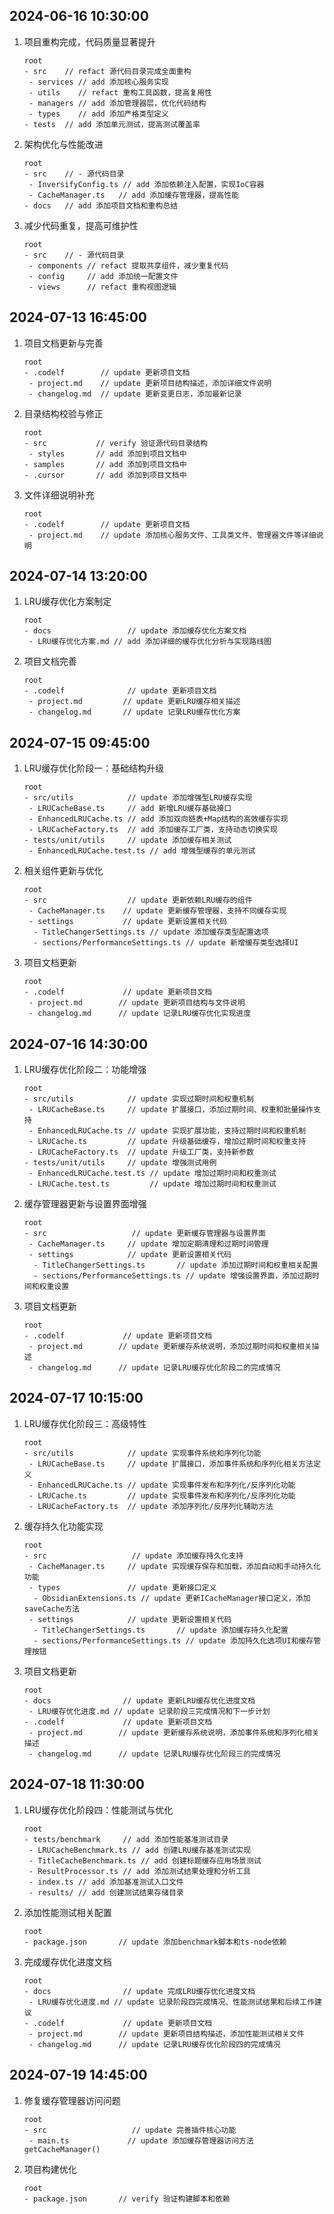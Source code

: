 ## 2024-06-16 10:30:00

1. 项目重构完成，代码质量显著提升
   ```
   root
   - src    // refact 源代码目录完成全面重构
    - services // add 添加核心服务实现
    - utils    // refact 重构工具函数，提高复用性
    - managers // add 添加管理器层，优化代码结构
    - types    // add 添加严格类型定义
   - tests  // add 添加单元测试，提高测试覆盖率
   ```

2. 架构优化与性能改进
   ```
   root
   - src    // - 源代码目录  
    - InversifyConfig.ts // add 添加依赖注入配置，实现IoC容器
    - CacheManager.ts   // add 添加缓存管理器，提高性能
   - docs   // add 添加项目文档和重构总结
   ```

3. 减少代码重复，提高可维护性
   ```
   root
   - src    // - 源代码目录
    - components // refact 提取共享组件，减少重复代码
    - config     // add 添加统一配置文件
    - views      // refact 重构视图逻辑
   ```

## 2024-07-13 16:45:00

1. 项目文档更新与完善
   ```
   root
   - .codelf        // update 更新项目文档
    - project.md    // update 更新项目结构描述，添加详细文件说明
    - changelog.md  // update 更新变更日志，添加最新记录
   ```

2. 目录结构校验与修正
   ```
   root
   - src           // verify 验证源代码目录结构
    - styles       // add 添加到项目文档中
   - samples       // add 添加到项目文档中
   - .cursor       // add 添加到项目文档中
   ```

3. 文件详细说明补充
   ```
   root
   - .codelf        // update 更新项目文档
    - project.md    // update 添加核心服务文件、工具类文件、管理器文件等详细说明
   ```

## 2024-07-14 13:20:00

1. LRU缓存优化方案制定
   ```
   root
   - docs                 // update 添加缓存优化方案文档
    - LRU缓存优化方案.md // add 添加详细的缓存优化分析与实现路线图
   ```

2. 项目文档完善
   ```
   root
   - .codelf              // update 更新项目文档
    - project.md         // update 更新LRU缓存相关描述
    - changelog.md       // update 记录LRU缓存优化方案
   ```

## 2024-07-15 09:45:00

1. LRU缓存优化阶段一：基础结构升级
   ```
   root
   - src/utils            // update 添加增强型LRU缓存实现
    - LRUCacheBase.ts     // add 新增LRU缓存基础接口
    - EnhancedLRUCache.ts // add 添加双向链表+Map结构的高效缓存实现
    - LRUCacheFactory.ts  // add 添加缓存工厂类，支持动态切换实现
   - tests/unit/utils     // update 添加缓存相关测试
    - EnhancedLRUCache.test.ts // add 增强型缓存的单元测试
   ```

2. 相关组件更新与优化
   ```
   root
   - src                  // update 更新依赖LRU缓存的组件
    - CacheManager.ts    // update 更新缓存管理器，支持不同缓存实现
    - settings           // update 更新设置相关代码
     - TitleChangerSettings.ts // update 添加缓存类型配置选项
     - sections/PerformanceSettings.ts // update 新增缓存类型选择UI
   ```

3. 项目文档更新
   ```
   root
   - .codelf             // update 更新项目文档
    - project.md        // update 更新项目结构与文件说明
    - changelog.md      // update 记录LRU缓存优化实现进度
   ```

## 2024-07-16 14:30:00

1. LRU缓存优化阶段二：功能增强
   ```
   root
   - src/utils            // update 实现过期时间和权重机制
    - LRUCacheBase.ts     // update 扩展接口，添加过期时间、权重和批量操作支持
    - EnhancedLRUCache.ts // update 实现扩展功能，支持过期时间和权重机制
    - LRUCache.ts         // update 升级基础缓存，增加过期时间和权重支持
    - LRUCacheFactory.ts  // update 升级工厂类，支持新参数
   - tests/unit/utils     // update 增强测试用例
    - EnhancedLRUCache.test.ts // update 增加过期时间和权重测试
    - LRUCache.test.ts         // update 增加过期时间和权重测试
   ```

2. 缓存管理器更新与设置界面增强
   ```
   root
   - src                   // update 更新缓存管理器与设置界面
    - CacheManager.ts     // update 增加定期清理和过期时间管理
    - settings            // update 更新设置相关代码
     - TitleChangerSettings.ts       // update 添加过期时间和权重相关配置
     - sections/PerformanceSettings.ts // update 增强设置界面，添加过期时间和权重设置
   ```

3. 项目文档更新
   ```
   root
   - .codelf             // update 更新项目文档
    - project.md        // update 更新缓存系统说明，添加过期时间和权重相关描述
    - changelog.md      // update 记录LRU缓存优化阶段二的完成情况
   ```

## 2024-07-17 10:15:00

1. LRU缓存优化阶段三：高级特性
   ```
   root
   - src/utils            // update 实现事件系统和序列化功能
    - LRUCacheBase.ts     // update 扩展接口，添加事件系统和序列化相关方法定义
    - EnhancedLRUCache.ts // update 实现事件发布和序列化/反序列化功能
    - LRUCache.ts         // update 实现事件发布和序列化/反序列化功能
    - LRUCacheFactory.ts  // update 添加序列化/反序列化辅助方法
   ```

2. 缓存持久化功能实现
   ```
   root
   - src                   // update 添加缓存持久化支持
    - CacheManager.ts     // update 实现缓存保存和加载，添加自动和手动持久化功能
    - types               // update 更新接口定义
     - ObsidianExtensions.ts // update 更新ICacheManager接口定义，添加saveCache方法
    - settings            // update 更新设置相关代码
     - TitleChangerSettings.ts       // update 添加缓存持久化配置
     - sections/PerformanceSettings.ts // update 添加持久化选项UI和缓存管理按钮
   ```

3. 项目文档更新
   ```
   root
   - docs                // update 更新LRU缓存优化进度文档
    - LRU缓存优化进度.md // update 记录阶段三完成情况和下一步计划
   - .codelf             // update 更新项目文档
    - project.md        // update 更新缓存系统说明，添加事件系统和序列化相关描述
    - changelog.md      // update 记录LRU缓存优化阶段三的完成情况
   ```

## 2024-07-18 11:30:00

1. LRU缓存优化阶段四：性能测试与优化
   ```
   root
   - tests/benchmark     // add 添加性能基准测试目录
    - LRUCacheBenchmark.ts // add 创建LRU缓存基准测试实现
    - TitleCacheBenchmark.ts // add 创建标题缓存应用场景测试
    - ResultProcessor.ts // add 添加测试结果处理和分析工具
    - index.ts // add 添加基准测试入口文件
    - results/ // add 创建测试结果存储目录
   ```

2. 添加性能测试相关配置
   ```
   root
   - package.json       // update 添加benchmark脚本和ts-node依赖
   ```

3. 完成缓存优化进度文档
   ```
   root
   - docs                // update 完成LRU缓存优化进度文档
    - LRU缓存优化进度.md // update 记录阶段四完成情况、性能测试结果和后续工作建议
   - .codelf             // update 更新项目文档
    - project.md        // update 更新项目结构描述，添加性能测试相关文件
    - changelog.md      // update 记录LRU缓存优化阶段四的完成情况
   ```

## 2024-07-19 14:45:00

1. 修复缓存管理器访问问题
   ```
   root
   - src                   // update 完善插件核心功能
    - main.ts             // update 添加缓存管理器访问方法getCacheManager()
   ```

2. 项目构建优化
   ```
   root
   - package.json       // verify 验证构建脚本和依赖
   ```